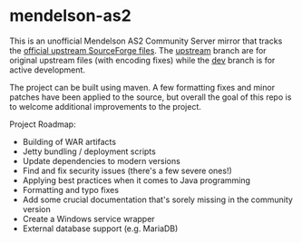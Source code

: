 # mendelson-as2
This is an unofficial Mendelson AS2 Community Server mirror that tracks the [official upstream SourceForge files](https://sourceforge.net/projects/mec-as2/files/). The [upstream](https://github.com/sarog/mec-as2/tree/upstream) branch are for original upstream files (with encoding fixes) while the [dev](https://github.com/sarog/mec-as2/tree/dev) branch is for active development.

The project can be built using maven. A few formatting fixes and minor patches have been applied to the source, but overall the goal of this repo is to welcome additional improvements to the project.

Project Roadmap:

- Building of WAR artifacts
- Jetty bundling / deployment scripts
- Update dependencies to modern versions
- Find and fix security issues (there's a few severe ones!)
- Applying best practices when it comes to Java programming
- Formatting and typo fixes
- Add some crucial documentation that's sorely missing in the community version
- Create a Windows service wrapper
- External database support (e.g. MariaDB)
